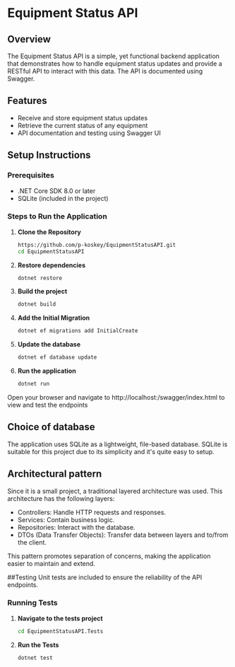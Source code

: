 # Equipment Status API

## Overview

The Equipment Status API is a simple, yet functional backend application that demonstrates how to handle equipment status updates and provide a RESTful API to interact with this data. 
The API is documented using Swagger.

## Features

- Receive and store equipment status updates
- Retrieve the current status of any equipment
- API documentation and testing using Swagger UI

## Setup Instructions

### Prerequisites

- .NET Core SDK 8.0 or later
- SQLite (included in the project)

### Steps to Run the Application

1. **Clone the Repository**

   ```bash
   https://github.com/p-koskey/EquipmentStatusAPI.git
   cd EquipmentStatusAPI

2. **Restore dependencies**
     ```bash
     dotnet restore

3. **Build the project**
     ```bash
     dotnet build
     
4. **Add the Initial Migration**
     ```bash
     dotnet ef migrations add InitialCreate

5. **Update the database**
     ```bash
     dotnet ef database update

6. **Run the application**
     ```bash
     dotnet run

Open your browser and navigate to http://localhost:<port>/swagger/index.html to view and test the endpoints
     
## Choice of database
The application uses SQLite as a lightweight, file-based database. SQLite is suitable for this project due to its simplicity and it's quite easy to setup. 

## Architectural pattern
Since it is a small project, a traditional layered architecture was used.
This architecture has the following layers:

- Controllers: Handle HTTP requests and responses.
- Services: Contain business logic.
- Repositories: Interact with the database.
- DTOs (Data Transfer Objects): Transfer data between layers and to/from the client.

This pattern promotes separation of concerns, making the application easier to maintain and extend.

##Testing
Unit tests are included to ensure the reliability of the API endpoints. 

### Running Tests
1. **Navigate to the tests project**
   
     ```bash
    cd EquipmentStatusAPI.Tests
     
3. **Run the Tests**
   
     ```bash
    dotnet test
